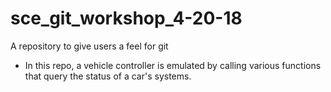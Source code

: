 # sce_git_workshop_4-20-18
A repository to give users a feel for git

- In this repo, a vehicle controller is emulated by calling various functions that query the status of a car's systems.
